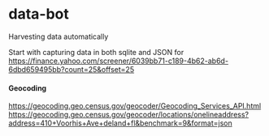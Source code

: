 # data-bot
Harvesting data automatically

Start with capturing data in both sqlite and JSON for https://finance.yahoo.com/screener/6039bb71-c189-4b62-ab6d-6dbd659495bb?count=25&offset=25

#### Geocoding
https://geocoding.geo.census.gov/geocoder/Geocoding_Services_API.html
https://geocoding.geo.census.gov/geocoder/locations/onelineaddress?address=410+Voorhis+Ave+deland+fl&benchmark=9&format=json
